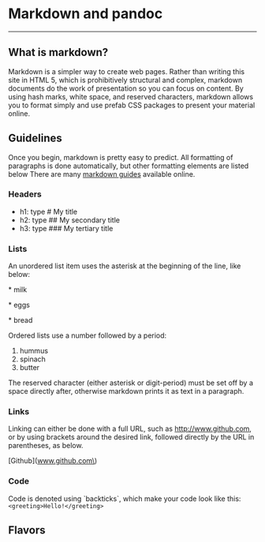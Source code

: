 # Markdown and pandoc
____

## What is markdown?
Markdown is a simpler way to create web pages.  Rather than writing this site in HTML 5, which is prohibitively structural and complex, markdown documents do the work of presentation so you can focus on content.  By using hash marks, white space, and reserved characters, markdown allows you to format simply and use prefab CSS packages to present your material online.

## Guidelines
Once you begin, markdown is pretty easy to predict.  All formatting of paragraphs is done automatically, but other formatting elements are listed below  There are many [markdown guides](https://guides.github.com/pdfs/markdown-cheatsheet-online.pdf) available online.

### Headers
* h1: type # My title
* h2: type ## My secondary title
* h3: type ### My tertiary title

### Lists 
An unordered list item uses the asterisk at the beginning of the line, like below:

\* milk

\* eggs

\* bread

Ordered lists use a number followed by a period:

1. hummus
2. spinach
3. butter

The reserved character (either asterisk or digit-period) must be set off by a space directly after, otherwise markdown prints it as text in a paragraph.

### Links
Linking can either be done with a full URL, such as http://www.github.com, or by using brackets around the desired link, followed directly by the URL in parentheses, as below.

\[Github\]\(www.github.com\)

### Code
Code is denoted using \`backticks\`, which make your code look like this:
`<greeting>Hello!</greeting>`
## Flavors

